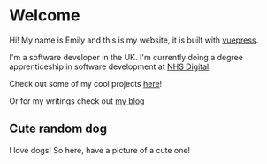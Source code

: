 # Welcome

Hi! My name is Emily and this is my website, it is built with [vuepress](https://vuepress.vuejs.org/).

I'm a software developer in the UK. I'm currently doing a degree apprenticeship in software development at [NHS Digital](https://digital.nhs.uk/)

Check out some of my cool projects [here](/projects)!

Or for my writings check out [my blog](/blog)

## Cute random dog

I love dogs! So here, have a picture of a cute one!

<cute-dog />